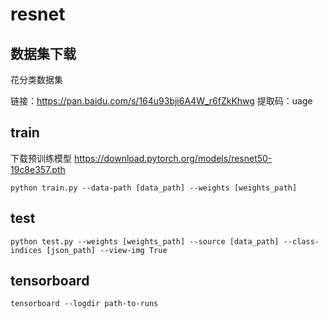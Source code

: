 # resnet

## 数据集下载
花分类数据集

链接：https://pan.baidu.com/s/164u93bji6A4W_r6fZkKhwg 
提取码：uage

## train
下载预训练模型
https://download.pytorch.org/models/resnet50-19c8e357.pth

```
python train.py --data-path [data_path] --weights [weights_path]
```

## test
```
python test.py --weights [weights_path] --source [data_path] --class-indices [json_path] --view-img True
```

## tensorboard
```
tensorboard --logdir path-to-runs
```